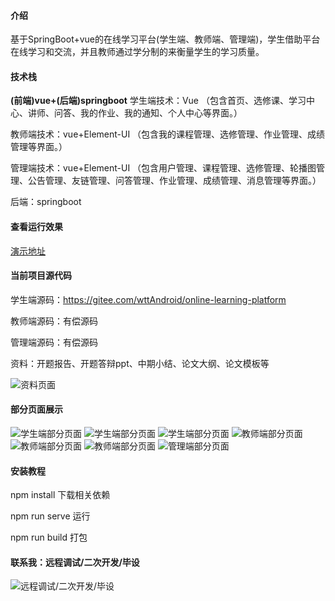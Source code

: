 #### 介绍
基于SpringBoot+vue的在线学习平台(学生端、教师端、管理端)，学生借助平台在线学习和交流，并且教师通过学分制的来衡量学生的学习质量。 

#### 技术栈
**(前端)vue+(后端)springboot** 
学生端技术：Vue （包含首页、选修课、学习中心、讲师、问答、我的作业、我的通知、个人中心等界面。）

教师端技术：vue+Element-UI （包含我的课程管理、选修管理、作业管理、成绩管理等界面。）

管理端技术：vue+Element-UI （包含用户管理、课程管理、选修管理、轮播图管理、公告管理、友链管理、问答管理、作业管理、成绩管理、消息管理等界面。）

后端：springboot

#### 查看运行效果
[演示地址](http://123.56.144.92:8001/front/dist/index.html)

#### 当前项目源代码
学生端源码：https://gitee.com/wttAndroid/online-learning-platform

教师端源码：有偿源码

管理端源码：有偿源码

资料：开题报告、开题答辩ppt、中期小结、论文大纲、论文模板等

![资料页面](public/static/fileslist.png)

#### 部分页面展示
![学生端部分页面](public/static/xuesheng.png)
![学生端部分页面](src/assets/img/%E6%88%91%E7%9A%84%E4%BD%9C%E4%B8%9A.png)
![学生端部分页面](public/static/%E4%BD%9C%E4%B8%9A%E8%AF%A6%E6%83%85%E9%A1%B5.png)
![教师端部分页面](public/static/jiaoshi.png)
![教师端部分页面](public/static/%E6%88%90%E7%BB%A9%E7%AE%A1%E7%90%86.png)
![教师端部分页面](public/static/%E9%80%89%E7%A7%80%E7%AE%A1%E7%90%86.png)
![管理端部分页面](public/static/guanl.png)

#### 安装教程
npm install 下载相关依赖

npm run serve 运行

npm run build 打包

#### 联系我：远程调试/二次开发/毕设

![远程调试/二次开发/毕设](public/static/weixin.jpg) 
